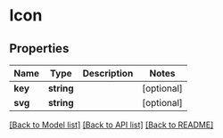 # Icon

## Properties
Name | Type | Description | Notes
------------ | ------------- | ------------- | -------------
**key** | **string** |  | [optional] 
**svg** | **string** |  | [optional] 

[[Back to Model list]](../README.md#documentation-for-models) [[Back to API list]](../README.md#documentation-for-api-endpoints) [[Back to README]](../README.md)


